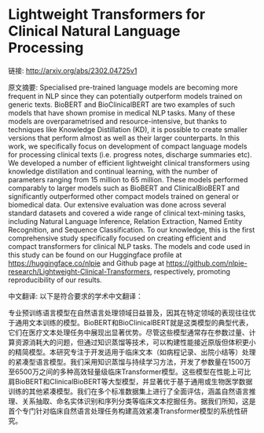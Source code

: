 # Lightweight Transformers for Clinical Natural Language Processing

链接: http://arxiv.org/abs/2302.04725v1

原文摘要:
Specialised pre-trained language models are becoming more frequent in NLP
since they can potentially outperform models trained on generic texts. BioBERT
and BioClinicalBERT are two examples of such models that have shown promise in
medical NLP tasks. Many of these models are overparametrised and
resource-intensive, but thanks to techniques like Knowledge Distillation (KD),
it is possible to create smaller versions that perform almost as well as their
larger counterparts. In this work, we specifically focus on development of
compact language models for processing clinical texts (i.e. progress notes,
discharge summaries etc). We developed a number of efficient lightweight
clinical transformers using knowledge distillation and continual learning, with
the number of parameters ranging from 15 million to 65 million. These models
performed comparably to larger models such as BioBERT and ClinicalBioBERT and
significantly outperformed other compact models trained on general or
biomedical data. Our extensive evaluation was done across several standard
datasets and covered a wide range of clinical text-mining tasks, including
Natural Language Inference, Relation Extraction, Named Entity Recognition, and
Sequence Classification. To our knowledge, this is the first comprehensive
study specifically focused on creating efficient and compact transformers for
clinical NLP tasks. The models and code used in this study can be found on our
Huggingface profile at https://huggingface.co/nlpie and Github page at
https://github.com/nlpie-research/Lightweight-Clinical-Transformers,
respectively, promoting reproducibility of our results.

中文翻译:
以下是符合要求的学术中文翻译：

专业预训练语言模型在自然语言处理领域日益普及，因其在特定领域的表现往往优于通用文本训练的模型。BioBERT和BioClinicalBERT就是这类模型的典型代表，它们在医疗文本处理任务中展现出显著优势。尽管这些模型通常存在参数过量、计算资源消耗大的问题，但通过知识蒸馏等技术，可以构建性能接近原版但体积更小的精简模型。本研究专注于开发适用于临床文本（如病程记录、出院小结等）处理的紧凑型语言模型。我们采用知识蒸馏与持续学习方法，开发了参数量在1500万至6500万之间的多种高效轻量级临床Transformer模型。这些模型在性能上可比肩BioBERT和ClinicalBioBERT等大型模型，并显著优于基于通用或生物医学数据训练的其他紧凑模型。我们在多个标准数据集上进行了全面评估，涵盖自然语言推理、关系抽取、命名实体识别和序列分类等临床文本挖掘任务。据我们所知，这是首个专门针对临床自然语言处理任务构建高效紧凑Transformer模型的系统性研究。
